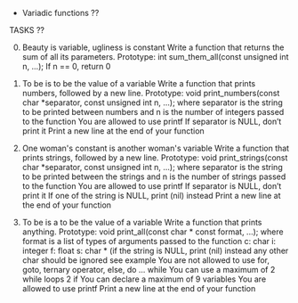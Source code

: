  - Variadic functions ??

 TASKS ??

 0. Beauty is variable, ugliness is constant
 Write a function that returns the sum of all its parameters.
 Prototype: int sum_them_all(const unsigned int n, ...);
 If n == 0, return 0

 1. To be is to be the value of a variable
 Write a function that prints numbers, followed by a new line.
 Prototype: void print_numbers(const char *separator, const unsigned int n, ...);
 where separator is the string to be printed between numbers and n is the number of integers passed to the function
 You are allowed to use printf
 If separator is NULL, don’t print it
 Print a new line at the end of your function

 2. One woman's constant is another woman's variable
 Write a function that prints strings, followed by a new line.
 Prototype: void print_strings(const char *separator, const unsigned int n, ...);
 where separator is the string to be printed between the strings and n is the number of strings passed to the function
 You are allowed to use printf
 If separator is NULL, don’t print it
 If one of the string is NULL, print (nil) instead
 Print a new line at the end of your function

 3. To be is a to be the value of a variable
 Write a function that prints anything.
 Prototype: void print_all(const char * const format, ...);
 where format is a list of types of arguments passed to the function
 c: char
 i: integer
 f: float
 s: char * (if the string is NULL, print (nil) instead
		 any other char should be ignored
		 see example
		 You are not allowed to use for, goto, ternary operator, else, do ... while
		 You can use a maximum of
		 2 while loops
		 2 if
		 You can declare a maximum of 9 variables
		 You are allowed to use printf
		 Print a new line at the end of your function
		 
